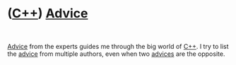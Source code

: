 



 

 

 

 

 

([C++](Cpp.htm)) [Advice](CppAdvice.htm)
========================================

 

[Advice](CppAdvice.htm) from the experts guides me through the big world
of [C++](Cpp.htm). I try to list the [advice](CppAdvice.htm) from
multiple authors, even when two [advices](CppAdvice.htm) are the
opposite.

 

 

 

 

 





 



